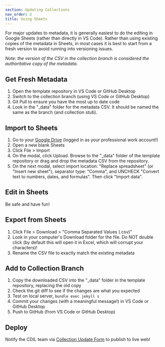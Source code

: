 ```yaml
---
section: Updating Collections
nav_order: 2
title: Using Sheets
---
```


For major updates to metadata, it is generally easiest to do the editing in Google Sheets (rather than directly in VS Code).
Rather than using existing copies of the metadata in Sheets, in most cases it is best to start from a fresh version to avoid running into versioning issues. 

*Note: the version of the CSV in the collection branch is considered the authoritative copy of the metadata.*

## Get Fresh Metadata

1. Open the template repository in VS Code or GitHub Desktop
2. Switch to the collection branch (using VS Code or GitHub Desktop)
3. Git Pull to ensure you have the most up to date code
4. Look in the "_data" folder for the metadata CSV. It should be named the same as the branch (and collection stub). 

## Import to Sheets

1. Go to your [Google Drive](https://drive.google.com/) (logged in as your professional work account!)
2. Open a new blank Sheets
3. Click File > Import 
4. On the modal, click Upload. Browse to the "_data" folder of the template repository or drag and drop the metadata CSV from the repository.
5. On the next modal, select import location: "Replace spreadsheet" (or "Insert new sheet"), separator type: "Comma", and UNCHECK "Convert text to numbers, dates, and formulas". Then click "Import data".

## Edit in Sheets

Be safe and have fun!

## Export from Sheets

1. Click File > Download > "Comma Separated Values (.csv)"
2. Look in your computer's Download folder for the file. Do NOT double click (by default this will open it in Excel, which will corrupt your characters)! 
3. Rename the CSV file to exactly match the existing metadata

## Add to Collection Branch

1. Copy the downloaded CSV into the "_data" folder in the template repository, replacing the old copy
2. Check the git diff to see if the changes are what you expected
3. Test on local server, `bundle exec jekyll s`
4. Commit your changes (with a meaningful message!) in VS Code or GitHub Desktop
5. Push to GitHub (from VS Code or GitHub Desktop)

## Deploy

Notify the CDIL team via [Collection Update Form](https://forms.office.com/r/8S0dZ8viDJ) to publish to live web!
